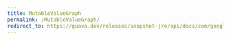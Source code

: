 ```yaml
---
title: MutableValueGraph
permalink: /MutableValueGraph/
redirect_to: https://guava.dev/releases/snapshot-jre/api/docs/com/google/common/graph/MutableValueGraph.html
---
```

